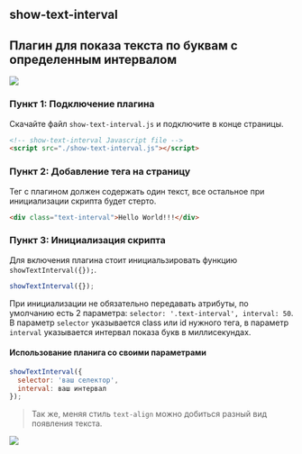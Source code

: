 ## show-text-interval

## Плагин для показа текста по буквам с определенным интервалом 

![](https://sergey2342.github.io/show-text-interval/gif/hello.gif)

### Пункт 1: Подключение плагина

Скачайте файл `show-text-interval.js` и подключите в конце страницы.

```html
<!-- show-text-interval Javascript file -->
<script src="./show-text-interval.js"></script>
```

### Пункт 2: Добавление тега на страницу

Тег с плагином должен содержать один текст, все остальное при инициализации скрипта будет стерто.

```html
<div class="text-interval">Hello World!!!</div>
```

### Пункт 3: Инициализация скрипта

Для включения плагина стоит инициальзировать функцию `showTextInterval({});`.

```javascript
showTextInterval({});
```

При инициализации не обязательно передавать атрибуты, по умолчанию есть 2 параметра: `selector: '.text-interval', interval: 50`.
В параметр `selector` указывается class или id нужного тега, в параметр `interval` указывается интервал показа букв в миллисекундах.

#### Использование планига со своими параметрами

```javascript
showTextInterval({
  selector: 'ваш селектор',
  interval: ваш интервал
});
```


> Так же, меняя стиль `text-align` можно добиться разный вид появления текста.

![](https://sergey2342.github.io/show-text-interval/gif/hello-center.gif)
